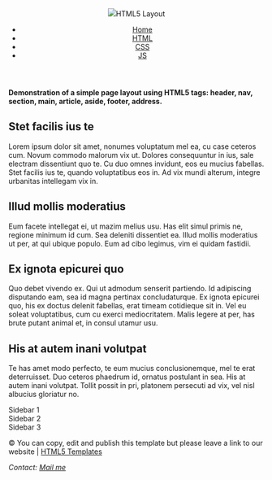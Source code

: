 <!doctype html>
<html lang="en" class="no-js">
<head>
    <meta charset="utf-8">
    <meta http-equiv="x-ua-compatible" content="ie=edge">
    <meta name="viewport" content="width=device-width, initial-scale=1.0">
    <link rel="canonical" href="https://html5-templates.com/" />
    <title>Responsive HTML5 Page Layout Template</title>
    <meta name="description" content="Simple HTML5 Page layout template with header, footer, sidebar etc.">
    <link rel="stylesheet" href="html5-page-layout/style.css">
    <script src="script.js"></script>
</head>

<body>
	<header>
		<div id="logo"><img src="/logo.png">HTML5&nbsp;Layout</div>
		<nav>  
			<ul>
				<li><a href="/">Home</a>
				<li><a href="https://html-css-js.com/">HTML</a>
				<li><a href="https://html-css-js.com/css/code/">CSS</a>
				<li><a href="https://htmlcheatsheet.com/js/">JS</a>
			</ul>
		</nav>
	</header>
	<section>
		<strong>Demonstration of a simple page layout using HTML5 tags: header, nav, section, main, article, aside, footer, address.</strong>
	</section>
	<section id="pageContent">
		<main role="main">
			<article>
				<h2>Stet facilis ius te</h2>
				<p>Lorem ipsum dolor sit amet, nonumes voluptatum mel ea, cu case ceteros cum. Novum commodo malorum vix ut. Dolores consequuntur in ius, sale electram dissentiunt quo te. Cu duo omnes invidunt, eos eu mucius fabellas. Stet facilis ius te, quando voluptatibus eos in. Ad vix mundi alterum, integre urbanitas intellegam vix in.</p>
			</article>
			<article>
				<h2>Illud mollis moderatius</h2>
				<p>Eum facete intellegat ei, ut mazim melius usu. Has elit simul primis ne, regione minimum id cum. Sea deleniti dissentiet ea. Illud mollis moderatius ut per, at qui ubique populo. Eum ad cibo legimus, vim ei quidam fastidii.</p>
			</article>
			<article>
				<h2>Ex ignota epicurei quo</h2>
				<p>Quo debet vivendo ex. Qui ut admodum senserit partiendo. Id adipiscing disputando eam, sea id magna pertinax concludaturque. Ex ignota epicurei quo, his ex doctus delenit fabellas, erat timeam cotidieque sit in. Vel eu soleat voluptatibus, cum cu exerci mediocritatem. Malis legere at per, has brute putant animal et, in consul utamur usu.</p>
			</article>
			<article>
				<h2>His at autem inani volutpat</h2>
				<p>Te has amet modo perfecto, te eum mucius conclusionemque, mel te erat deterruisset. Duo ceteros phaedrum id, ornatus postulant in sea. His at autem inani volutpat. Tollit possit in pri, platonem persecuti ad vix, vel nisl albucius gloriatur no.</p>
			</article>
		</main>
		<aside>
			<div>Sidebar 1</div>
			<div>Sidebar 2</div>
			<div>Sidebar 3</div>
		</aside>
	</section>
	<footer>
		<p>&copy; You can copy, edit and publish this template but please leave a link to our website | <a href="https://html5-templates.com/" target="_blank" rel="nofollow">HTML5 Templates</a></p>
		<address>
			Contact: <a href="mailto:me@example.com">Mail me</a>
		</address>
	</footer>


</body>

</html>

